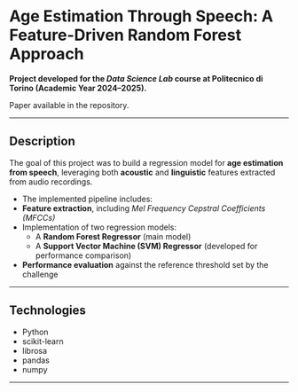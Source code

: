 # Age Estimation Through Speech: A Feature-Driven Random Forest Approach

**Project developed for the _Data Science Lab_ course at Politecnico di Torino (Academic Year 2024–2025).**

Paper available in the repository.

---

## Description

The goal of this project was to build a regression model for **age estimation from speech**, leveraging both **acoustic** and **linguistic** features extracted from audio recordings.

- The implemented pipeline includes:
- **Feature extraction**, including *Mel Frequency Cepstral Coefficients (MFCCs)*  
- Implementation of two regression models:
  - A **Random Forest Regressor** (main model)  
  - A **Support Vector Machine (SVM) Regressor** (developed for performance comparison)
- **Performance evaluation** against the reference threshold set by the challenge

---

## Technologies
- Python  
- scikit-learn
- librosa  
- pandas  
- numpy

---

